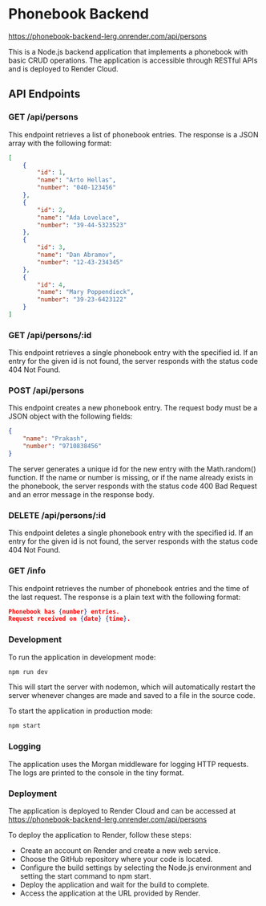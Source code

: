 # Phonebook Backend

https://phonebook-backend-lerg.onrender.com/api/persons

This is a Node.js backend application that implements a phonebook with basic CRUD operations. The application is accessible through RESTful APIs and is deployed to Render Cloud.

## API Endpoints

### GET /api/persons

This endpoint retrieves a list of phonebook entries. The response is a JSON array with the following format:

```json
[
    {
        "id": 1,
        "name": "Arto Hellas",
        "number": "040-123456"
    },
    {
        "id": 2,
        "name": "Ada Lovelace",
        "number": "39-44-5323523"
    },
    {
        "id": 3,
        "name": "Dan Abramov",
        "number": "12-43-234345"
    },
    {
        "id": 4,
        "name": "Mary Poppendieck",
        "number": "39-23-6423122"
    }
]
```

### GET /api/persons/:id
This endpoint retrieves a single phonebook entry with the specified id. If an entry for the given id is not found, the server responds with the status code 404 Not Found.

### POST /api/persons
This endpoint creates a new phonebook entry. The request body must be a JSON object with the following fields:
```json
{
    "name": "Prakash",
    "number": "9710838456"
}
```
The server generates a unique id for the new entry with the Math.random() function. If the name or number is missing, or if the name already exists in the phonebook, the server responds with the status code 400 Bad Request and an error message in the response body.

### DELETE /api/persons/:id
This endpoint deletes a single phonebook entry with the specified id. If an entry for the given id is not found, the server responds with the status code 404 Not Found.

### GET /info
This endpoint retrieves the number of phonebook entries and the time of the last request. The response is a plain text with the following format:
```json
Phonebook has {number} entries. 
Request received on {date} {time}.
```

### Development
To run the application in development mode:
```bash
npm run dev
```
This will start the server with nodemon, which will automatically restart the server whenever changes are made and saved to a file in the source code.

To start the application in production mode:
```bash
npm start
```

### Logging
The application uses the Morgan middleware for logging HTTP requests. The logs are printed to the console in the tiny format.
### Deployment
The application is deployed to Render Cloud and can be accessed at https://phonebook-backend-lerg.onrender.com/api/persons

To deploy the application to Render, follow these steps:

- Create an account on Render and create a new web service.
- Choose the GitHub repository where your code is located.
- Configure the build settings by selecting the Node.js environment and setting the start command to npm start.
- Deploy the application and wait for the build to complete.
- Access the application at the URL provided by Render.
